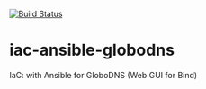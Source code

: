 [![Build Status](https://travis-ci.org/wluisaraujo/iac-ansible-globodns.svg?branch=master)](https://travis-ci.org/wluisaraujo/iac-ansible-globodns)
# iac-ansible-globodns
IaC: with Ansible for GloboDNS (Web GUI for Bind)
